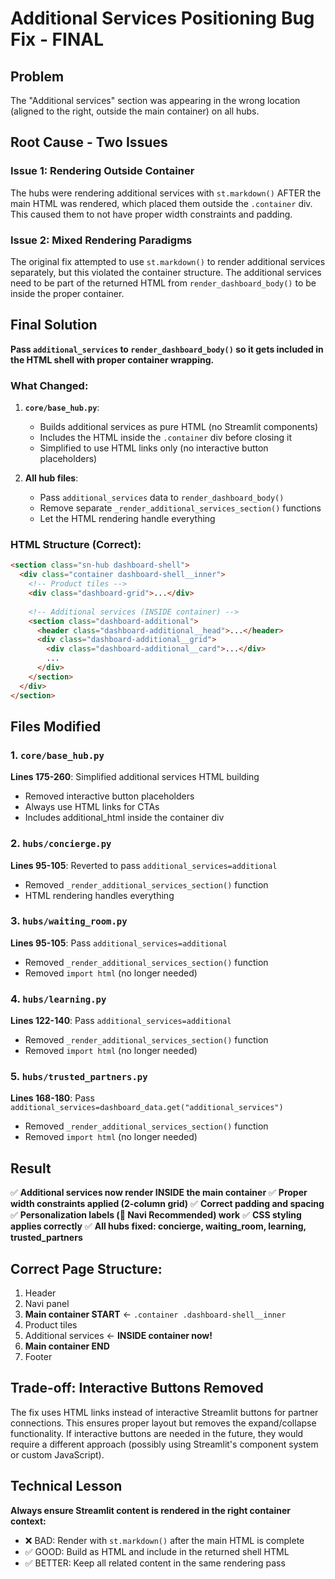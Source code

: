 # Additional Services Positioning Bug Fix - FINAL

## Problem
The "Additional services" section was appearing in the wrong location (aligned to the right, outside the main container) on all hubs.

## Root Cause - Two Issues

### Issue 1: Rendering Outside Container
The hubs were rendering additional services with `st.markdown()` AFTER the main HTML was rendered, which placed them outside the `.container` div. This caused them to not have proper width constraints and padding.

### Issue 2: Mixed Rendering Paradigms  
The original fix attempted to use `st.markdown()` to render additional services separately, but this violated the container structure. The additional services need to be part of the returned HTML from `render_dashboard_body()` to be inside the proper container.

## Final Solution

**Pass `additional_services` to `render_dashboard_body()` so it gets included in the HTML shell with proper container wrapping.**

### What Changed:

1. **`core/base_hub.py`**: 
   - Builds additional services as pure HTML (no Streamlit components)
   - Includes the HTML inside the `.container` div before closing it
   - Simplified to use HTML links only (no interactive button placeholders)

2. **All hub files**:
   - Pass `additional_services` data to `render_dashboard_body()`
   - Remove separate `_render_additional_services_section()` functions
   - Let the HTML rendering handle everything

### HTML Structure (Correct):
```html
<section class="sn-hub dashboard-shell">
  <div class="container dashboard-shell__inner">
    <!-- Product tiles -->
    <div class="dashboard-grid">...</div>
    
    <!-- Additional services (INSIDE container) -->
    <section class="dashboard-additional">
      <header class="dashboard-additional__head">...</header>
      <div class="dashboard-additional__grid">
        <div class="dashboard-additional__card">...</div>
        ...
      </div>
    </section>
  </div>
</section>
```

## Files Modified

### 1. `core/base_hub.py`
**Lines 175-260**: Simplified additional services HTML building
- Removed interactive button placeholders
- Always use HTML links for CTAs
- Includes additional_html inside the container div

### 2. `hubs/concierge.py`
**Lines 95-105**: Reverted to pass `additional_services=additional`
- Removed `_render_additional_services_section()` function
- HTML rendering handles everything

### 3. `hubs/waiting_room.py`
**Lines 95-105**: Pass `additional_services=additional`
- Removed `_render_additional_services_section()` function
- Removed `import html` (no longer needed)

### 4. `hubs/learning.py`
**Lines 122-140**: Pass `additional_services=additional`
- Removed `_render_additional_services_section()` function
- Removed `import html` (no longer needed)

### 5. `hubs/trusted_partners.py`
**Lines 168-180**: Pass `additional_services=dashboard_data.get("additional_services")`
- Removed `_render_additional_services_section()` function
- Removed `import html` (no longer needed)

## Result

✅ **Additional services now render INSIDE the main container**
✅ **Proper width constraints applied (2-column grid)**
✅ **Correct padding and spacing**
✅ **Personalization labels (🤖 Navi Recommended) work**
✅ **CSS styling applies correctly**
✅ **All hubs fixed: concierge, waiting_room, learning, trusted_partners**

## Correct Page Structure:
1. Header
2. Navi panel
3. **Main container START** ← `.container .dashboard-shell__inner`
4. Product tiles
5. Additional services ← **INSIDE container now!**
6. **Main container END**
7. Footer

## Trade-off: Interactive Buttons Removed
The fix uses HTML links instead of interactive Streamlit buttons for partner connections. This ensures proper layout but removes the expand/collapse functionality. If interactive buttons are needed in the future, they would require a different approach (possibly using Streamlit's component system or custom JavaScript).

## Technical Lesson
**Always ensure Streamlit content is rendered in the right container context:**
- ❌ BAD: Render with `st.markdown()` after the main HTML is complete
- ✅ GOOD: Build as HTML and include in the returned shell HTML
- ✅ BETTER: Keep all related content in the same rendering pass
